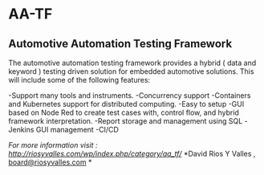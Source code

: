 # AA-TF
## Automotive Automation Testing Framework

The automotive automation testing framework provides a hybrid ( data and keyword ) testing driven solution for embedded automotive solutions. 
This will include some of the following features:

-Support many tools and instruments.
-Concurrency support
-Containers and Kubernetes support for distributed computing.
-Easy to setup
-GUI based on Node Red to create test cases with, control flow, and hybrid framework interpretation.
-Report storage and management using SQL
-Jenkins GUI management
-CI/CD

*For more information visit : http://riosyvalles.com/wp/index.php/category/aa_tf/*
*David Rios Y Valles , board@riosyvalles.com *

